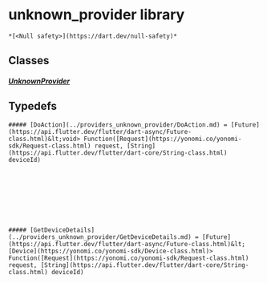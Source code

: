 


# unknown_provider library






    *[<Null safety>](https://dart.dev/null-safety)*





## Classes

##### [UnknownProvider](../providers_unknown_provider/UnknownProvider-class.md)



 









## Typedefs


    ##### [DoAction](../providers_unknown_provider/DoAction.md) = [Future](https://api.flutter.dev/flutter/dart-async/Future-class.html)&lt;void> Function([Request](https://yonomi.co/yonomi-sdk/Request-class.html) request, [String](https://api.flutter.dev/flutter/dart-core/String-class.html) deviceId)
    


       
    




    ##### [GetDeviceDetails](../providers_unknown_provider/GetDeviceDetails.md) = [Future](https://api.flutter.dev/flutter/dart-async/Future-class.html)&lt;[Device](https://yonomi.co/yonomi-sdk/Device-class.html)> Function([Request](https://yonomi.co/yonomi-sdk/Request-class.html) request, [String](https://api.flutter.dev/flutter/dart-core/String-class.html) deviceId)
    


       
    









